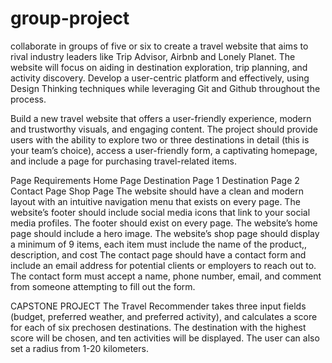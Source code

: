 # group-project
collaborate in groups of five or six to create a  travel website that aims to rival industry leaders like Trip Advisor, Airbnb and Lonely Planet. The website will focus on aiding in destination exploration, trip planning, and activity discovery. Develop a user-centric platform and effectively, using Design Thinking techniques while leveraging Git and Github throughout the process.

Build a new travel website that offers a user-friendly experience, modern and trustworthy visuals, and engaging content. The project should provide users with the ability to explore two or three destinations in detail (this is your team’s choice), access a user-friendly form, a captivating homepage, and include a page for purchasing travel-related items.

Page Requirements
  Home Page
  Destination Page 1
  Destination Page 2
  Contact Page
  Shop Page
  The website should have a clean and modern layout with an intuitive navigation menu that exists on every page.
  The website’s footer should include social media icons that link to your social media profiles.  The footer should exist on every page.
  The website’s home page should include a hero image.
  The website’s shop page  should display a minimum of 9 items, each item must include the name of the product,, description,  and cost 
  The contact page should have a contact form and include an email address for potential clients or employers to reach out to.
  The contact form must accept a name, phone number, email, and comment from someone attempting to fill out the form. 

  CAPSTONE PROJECT
  The Travel Recommender takes three input fields (budget, preferred weather, and preferred activity), and calculates a score for each of six prechosen destinations. The destination with the highest score will be chosen, and ten activities will be displayed. The user can also set a radius from 1-20 kilometers.

  
